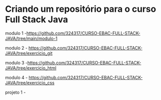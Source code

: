 # Criando um repositório para o curso Full Stack Java 

modulo 1 -https://github.com/324317/CURSO-EBAC-FULL-STACK-JAVA/tree/main/modulo-1

modulo 2 - https://github.com/324317/CURSO-EBAC-FULL-STACK-JAVA/tree/exercicio_git

modulo 3 -https://github.com/324317/CURSO-EBAC-FULL-STACK-JAVA/tree/exercicio_html

modulo 4 - https://github.com/324317/CURSO-EBAC-FULL-STACK-JAVA/tree/exercicio_css

projeto 1 - 